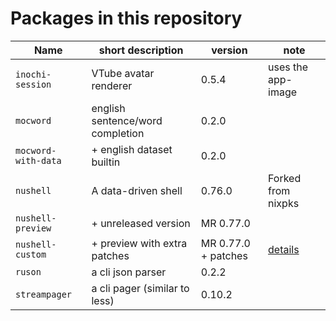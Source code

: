 # Packages in this repository

Name               | short description                | version | note
------------------ | -------------------------------- | ------- | ------------------
`inochi-session`   | VTube avatar renderer            | 0.5.4   | uses the app-image
`mocword`          | english sentence/word completion | 0.2.0   |
`mocword-with-data`| + english dataset builtin        | 0.2.0   |
`nushell`          | A data-driven shell              | 0.76.0  | Forked from nixpks
`nushell-preview`  | + unreleased version             | MR 0.77.0 |
`nushell-custom`   | + preview with extra patches     | MR 0.77.0 + patches | [details](pkgs/nushell-custom/README.md)
`ruson`            | a cli json parser                | 0.2.2   |
`streampager`      | a cli pager (similar to less)    | 0.10.2  |
